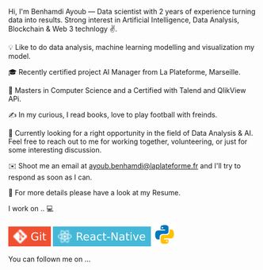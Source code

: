 Hi, I'm Benhamdi Ayoub — Data scientist with 2 years of experience turning data into results. Strong interest in Artificial Intelligence, Data Analysis, Blockchain & Web 3 technlogy ✌. 

💡 Like to do data analysis, machine learning modelling and visualization my model.

🎓 Recently certified project AI Manager from La Plateforme, Marseille.

🌱 Masters in Computer Science and a Certified with Talend and QlikView APi.

✍️ In my curious, I read books, love to play football with freinds.

💬 Currently looking for a right opportunity in the field of Data Analysis & AI. Feel free to reach out to me for working together, volunteering, or just for some interesting discussion.

✉️ Shoot me an email at ayoub.benhamdi@laplateforme.fr and I'll try to respond as soon as I can.

📄 For more details please have a look at my Resume.


I work on .. 💻

![git](https://github.com/abenhamdi/abenhamdi/blob/main/git.svg)
![react-native](https://github.com/abenhamdi/abenhamdi/blob/main/react_native.svg)
![python](https://github.com/abenhamdi/abenhamdi/blob/main/python-48.png)



You can follown me on ...







